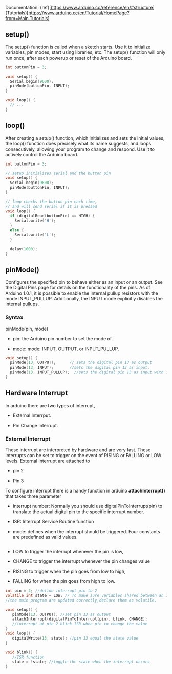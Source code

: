 Documentation: (ref)[https://www.arduino.cc/reference/en/#structure]
(Tutorials)[https://www.arduino.cc/en/Tutorial/HomePage?from=Main.Tutorials]
## setup()
The setup() function is called when a sketch starts. Use it to initialize variables, pin modes, start using libraries, etc. The setup() function will only run once, after each powerup or reset of the Arduino board.

```c
int buttonPin = 3;

void setup() {
  Serial.begin(9600);
  pinMode(buttonPin, INPUT);
}

void loop() {
  // ...
}

```

## loop()
After creating a setup() function, which initializes and sets the initial values, the loop() function does precisely what its name suggests, and loops consecutively, allowing your program to change and respond. Use it to actively control the Arduino board.

```c
int buttonPin = 3;

// setup initializes serial and the button pin
void setup() {
  Serial.begin(9600);
  pinMode(buttonPin, INPUT);
}

// loop checks the button pin each time,
// and will send serial if it is pressed
void loop() {
  if (digitalRead(buttonPin) == HIGH) {
    Serial.write('H');
  }
  else {
    Serial.write('L');
  }

  delay(1000);
}
```


## pinMode()

Configures the specified pin to behave either as an input or an output. See the Digital Pins page for details on the functionality of the pins.
As of Arduino 1.0.1, it is possible to enable the internal pullup resistors with the mode INPUT_PULLUP. Additionally, the INPUT mode explicitly disables the internal pullups.

### Syntax
pinMode(pin, mode)

- pin: the Arduino pin number to set the mode of.

- mode: mode: INPUT, OUTPUT, or INPUT_PULLUP.

```c
void setup() {
  pinMode(13, OUTPUT);      // sets the digital pin 13 as output
  pinMode(13, INPUT);       //sets the digital pin 13 as input.
  pinMode(13, INPUT_PULLUP);  //sets the digital pin 13 as input with internal pull up resistor activated.
}
```



## Hardware Interrupt

In arduino there are two types of interrupt,
- External Interrput.

- Pin Change Interrupt.

### External Interrupt
These interrupt are interpreted by hardware and are very fast. These interrupts can be set to trigger on the event of RISING or FALLING or LOW levels. External Interrupt are attached to 
- pin 2

- Pin 3

To configure interrupt there is a handy function in arduino **attachInterrupt()** that takes three parameter 
- interrupt number: Normally you should use digitalPinToInterrupt(pin) to translate the actual digital pin to the specific interrupt number.

- ISR: Interrupt Service Routine function

- mode:  defines when the interrupt should be triggered. Four constants are predefined as valid values. 
```
```
- LOW to trigger the interrupt whenever the pin is low,

- CHANGE to trigger the interrupt whenever the pin changes value

- RISING to trigger when the pin goes from low to high,

- FALLING for when the pin goes from high to low.
```c
int pin = 2; //define interrupt pin to 2
volatile int state = LOW; // To make sure variables shared between an ISR
//the main program are updated correctly,declare them as volatile.

void setup() {
   pinMode(13, OUTPUT); //set pin 13 as output
   attachInterrupt(digitalPinToInterrupt(pin), blink, CHANGE);
   //interrupt at pin 2 blink ISR when pin to change the value
} 
void loop() { 
   digitalWrite(13, state); //pin 13 equal the state value
} 

void blink() { 
   //ISR function
   state = !state; //toggle the state when the interrupt occurs
}
```

